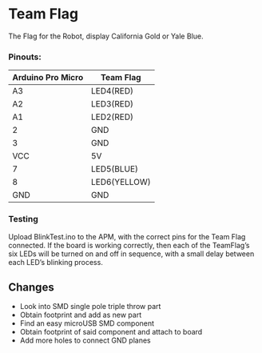 # Team Flag

The Flag for the Robot, display California Gold or Yale Blue.

### Pinouts:

Arduino Pro Micro | Team Flag
---- | -----------------
A3 | LED4(RED)
A2 | LED3(RED)
A1 | LED2(RED)
2 | GND
3 | GND
VCC | 5V
7 | LED5(BLUE)
8 | LED6(YELLOW)
GND | GND

### Testing

Upload BlinkTest.ino to the APM, with the correct pins for the Team Flag connected. 
If the board is working correctly, then each of the TeamFlag’s six LEDs will be turned on and off in sequence, with a small delay between each LED’s blinking process.

## Changes
* Look into SMD single pole triple throw part
* Obtain footprint and add as new part
* Find an easy microUSB SMD component
* Obtain footprint of said component and attach to board
* Add more holes to connect GND planes
